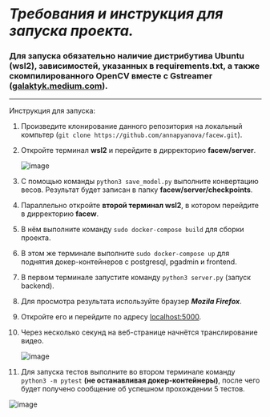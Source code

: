<h1><i>Требования и инструкция для запуска проекта.</i></h1>


### Для запуска обязательно наличие дистрибутива Ubuntu (wsl2), зависимостей, указанных в requirements.txt, а также скомпилированного OpenCV вместе с Gstreamer ([galaktyk.medium.com](https://galaktyk.medium.com/how-to-build-opencv-with-gstreamer-b11668fa09c)).
---
Инструкция для запуска:
1) Произведите клонирование данного репозитория на локальный компьтер (`git clone https://github.com/annapyanova/facew.git`).
2) Откройте терминал **wsl2** и перейдите в дирректорию **facew/server**.  
  
      ![image](https://user-images.githubusercontent.com/90253693/171023619-5017064d-e0f1-4997-a239-2fb822607559.png)

3) С помощью команды `python3 save_model.py` выполните конвертацию весов. Результат будет записан в папку **facew/server/checkpoints**.
4) Параллельно откройте **второй терминал wsl2**, в котором перейдите в дирректорию **facew**.
5) В нём выполните команду `sudo docker-compose build` для сборки проекта.
6) В этом же терминале выполните `sudo docker-compose up` для поднятия докер-контейнеров с postgresql, pgadmin и frontend.
7) В первом терминале запустите команду `python3 server.py` (запуск backend).
8) Для просмотра результата используйте браузер ***Mozila Firefox***.
9) Откройте его и перейдите по адресу [localhost:5000](http://localhost:5000/).
10) Через несколько секунд на веб-странице начнётся транслирование видео.
     
     ![image](https://user-images.githubusercontent.com/90253693/169554977-64720270-91ad-4fb0-b09e-d868002e7537.jpg)

11) Для запуска тестов выполните во втором терминале команду `python3 -m pytest` **(не останавливая докер-контейнеры)**, 
после чего будет получено сообщение об успешном прохождении 5 тестов.

   ![image](https://user-images.githubusercontent.com/90253693/169556039-c2d1096f-35e1-461f-af7f-e08204086f7c.png)
 
